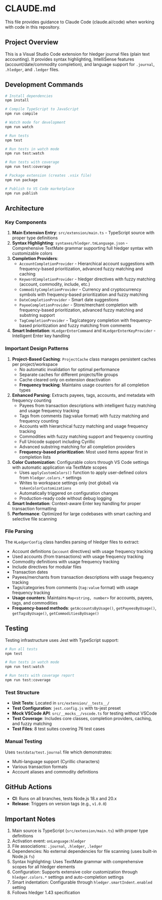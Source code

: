 # CLAUDE.md

This file provides guidance to Claude Code (claude.ai/code) when working with code in this repository.

## Project Overview

This is a Visual Studio Code extension for hledger journal files (plain text accounting). It provides syntax highlighting, IntelliSense features (account/date/commodity completion), and language support for `.journal`, `.hledger`, and `.ledger` files.

## Development Commands

```bash
# Install dependencies
npm install

# Compile TypeScript to JavaScript
npm run compile

# Watch mode for development
npm run watch

# Run tests
npm test

# Run tests in watch mode
npm run test:watch

# Run tests with coverage
npm run test:coverage

# Package extension (creates .vsix file)
npm run package

# Publish to VS Code marketplace
npm run publish
```

## Architecture

### Key Components

1. **Main Extension Entry**: `src/extension/main.ts` - TypeScript source with proper type definitions
2. **Syntax Highlighting**: `syntaxes/hledger.tmLanguage.json` - Comprehensive TextMate grammar supporting full hledger syntax with customizable colors
3. **Completion Providers**:
   - `AccountCompletionProvider` - Hierarchical account suggestions with frequency-based prioritization, advanced fuzzy matching and caching
   - `KeywordCompletionProvider` - hledger directives with fuzzy matching (account, commodity, include, etc.)
   - `CommodityCompletionProvider` - Currency and cryptocurrency symbols with frequency-based prioritization and fuzzy matching
   - `DateCompletionProvider` - Smart date suggestions
   - `PayeeCompletionProvider` - Store/merchant completion with frequency-based prioritization, advanced fuzzy matching and substring support
   - `TagCompletionProvider` - Tag/category completion with frequency-based prioritization and fuzzy matching from comments
4. **Smart Indentation**: `HLedgerEnterCommand` and `HLedgerEnterKeyProvider` - Intelligent Enter key handling

### Important Design Patterns

1. **Project-Based Caching**: `ProjectCache` class manages persistent caches per project/workspace
   - No automatic invalidation for optimal performance
   - Separate caches for different projects/file groups
   - Cache cleared only on extension deactivation
   - **Frequency tracking**: Maintains usage counters for all completion types
2. **Enhanced Parsing**: Extracts payees, tags, accounts, and metadata with frequency counting
   - Payees from transaction descriptions with intelligent fuzzy matching and usage frequency tracking
   - Tags from comments (tag:value format) with fuzzy matching and frequency counting
   - Accounts with hierarchical fuzzy matching and usage frequency tracking
   - Commodities with fuzzy matching support and frequency counting
   - Full Unicode support including Cyrillic
   - Advanced substring matching for all completion providers
   - **Frequency-based prioritization**: Most used items appear first in completion lists
3. **Color Customization**: Configurable colors through VS Code settings with automatic application via TextMate scopes
   - Uses `applyCustomColors()` function to apply user-defined colors from `hledger.colors.*` settings
   - Writes to workspace settings only (not global) via `tokenColorCustomizations`
   - Automatically triggered on configuration changes
   - Production-ready code without debug logging
5. **Smart Indentation**: Context-aware Enter key handling for proper transaction formatting
6. **Performance**: Optimized for large codebases with smart caching and selective file scanning

### File Parsing

The `HLedgerConfig` class handles parsing of hledger files to extract:

- Account definitions (`account` directives) with usage frequency tracking
- Used accounts (from transactions) with usage frequency tracking
- Commodity definitions with usage frequency tracking
- Include directives for modular files
- Transaction dates
- Payees/merchants from transaction descriptions with usage frequency tracking
- Tags/categories from comments (`tag:value` format) with usage frequency tracking
- **Usage counters**: Maintains `Map<string, number>` for accounts, payees, tags, and commodities
- **Frequency-based methods**: `getAccountsByUsage()`, `getPayeesByUsage()`, `getTagsByUsage()`, `getCommoditiesByUsage()`

## Testing

Testing infrastructure uses Jest with TypeScript support:

```bash
# Run all tests
npm test

# Run tests in watch mode  
npm run test:watch

# Run tests with coverage report
npm run test:coverage
```

### Test Structure

- **Unit Tests**: Located in `src/extension/__tests__/`
- **Test Configuration**: `jest.config.js` with ts-jest preset
- **Mock VSCode API**: `src/__mocks__/vscode.ts` for testing without VSCode
- **Test Coverage**: Includes core classes, completion providers, caching, and fuzzy matching
- **Test Files**: 8 test suites covering 76 test cases

### Manual Testing

Uses `testdata/test.journal` file which demonstrates:

- Multi-language support (Cyrillic characters)
- Various transaction formats  
- Account aliases and commodity definitions

## GitHub Actions

- **CI**: Runs on all branches, tests Node.js 18.x and 20.x
- **Release**: Triggers on version tags (e.g., `v1.0.0`)

## Important Notes

1. Main source is TypeScript (`src/extension/main.ts`) with proper type definitions
2. Activation event: `onLanguage:hledger`
3. File associations: `.journal`, `.hledger`, `.ledger`
4. Dependencies: No external dependencies for file scanning (uses built-in Node.js `fs`)
5. Syntax highlighting: Uses TextMate grammar with comprehensive scopes for all hledger elements
6. Configuration: Supports extensive color customization through `hledger.colors.*` settings and auto-completion settings
7. Smart indentation: Configurable through `hledger.smartIndent.enabled` setting
8. Follows hledger 1.43 specification
